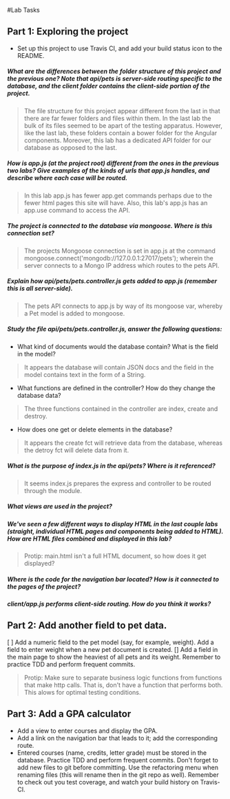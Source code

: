 #Lab Tasks

## Part 1: Exploring the project

- Set up this project to use Travis CI, and add your build status icon to the README.

##### What are the differences between the folder structure of this project and the previous one? Note that api/pets is server-side routing specific to the database, and the client folder contains the client-side portion of the project.

> The file structure for this project appear different from the last in that there are far fewer folders and files within them. In the last lab the bulk of its files seemed to be apart of the testing apparatus.
> However, like the last lab, these folders contain a bower folder for the Angular components. Moreover, this lab has a dedicated API folder for our database as opposed to the last.

##### How is app.js (at the project root) different from the ones in the previous two labs? Give examples of the kinds of urls that app.js handles, and describe where each case will be routed.

> In this lab app.js has fewer app.get commands perhaps due to the fewer html pages this site will have. Also, this lab's app.js has an app.use command to access the API.

##### The project is connected to the database via mongoose. Where is this connection set?

> The projects Mongoose connection is set in app.js at the command mongoose.connect('mongodb://127.0.0.1:27017/pets'); wherein the server connects to a Mongo IP address which routes to the pets API.

##### Explain how api/pets/pets.controller.js gets added to app.js (remember this is all server-side).

> The pets API connects to app.js by way of its mongoose var, whereby a Pet model is added to mongoose.

##### Study the file api/pets/pets.controller.js, answer the following questions:
-  What kind of documents would the database contain? What is the field in the model?

> It appears the database will contain JSON docs and the field in the model contains text in the form of a String.

-  What functions are defined in the controller? How do they change the database data?

> The three functions contained in the controller are index, create and destroy.

-  How does one get or delete elements in the database?

> It appears the create fct will retrieve data from the database, whereas the detroy fct will delete data from it.

##### What is the purpose of index.js in the api/pets? Where is it referenced?

> It seems index.js prepares the express and controller to be routed through the module.

##### What views are used in the project?

>

##### We've seen a few different ways to display HTML in the last couple labs (straight, individual HTML pages and components being added to HTML). How are HTML files combined and displayed in this lab? 

>

>Protip: main.html isn't a full HTML document, so how does it get displayed?

##### Where is the code for the navigation bar located? How is it connected to the pages of the project?

>

##### client/app.js performs client-side routing. How do you think it works?

>

## Part 2: Add another field to pet data.

[ ] Add a numeric field to the pet model (say, for example, weight). Add a field to enter weight when a new pet document is created.
[] Add a field in the main page to show the heaviest of all pets and its weight. Remember to practice TDD and perform frequent commits.

>

>Protip: Make sure to separate business logic functions from functions that make http calls. That is, don't have a function that performs both. This alows for optimal testing conditions.

## Part 3: Add a GPA calculator

- Add a view to enter courses and display the GPA.
- Add a link on the navigation bar that leads to it; add the corresponding route.
- Entered courses (name, credits, letter grade) must be stored in the database. Practice TDD and perform frequent commits. Don't forget to add new files to git before committing. Use the refactoring menu when renaming files (this will rename then in the git repo as well). Remember to check out you test coverage, and watch your build history on Travis-CI.

>